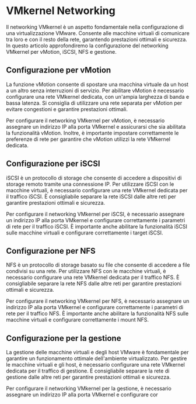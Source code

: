 # VMkernel Networking

Il networking VMkernel è un aspetto fondamentale nella configurazione di una virtualizzazione VMware. Consente alle macchine virtuali di comunicare tra loro e con il resto della rete, garantendo prestazioni ottimali e sicurezza. In questo articolo approfondiremo la configurazione del networking VMkernel per vMotion, iSCSI, NFS e gestione.

## Configurazione per vMotion

La funzione vMotion consente di spostare una macchina virtuale da un host a un altro senza interruzioni di servizio. Per abilitare vMotion è necessario configurare una rete VMkernel dedicata, con un'ampia larghezza di banda e bassa latenza. Si consiglia di utilizzare una rete separata per vMotion per evitare congestioni e garantire prestazioni ottimali.

Per configurare il networking VMkernel per vMotion, è necessario assegnare un indirizzo IP alla porta VMkernel e assicurarsi che sia abilitata la funzionalità vMotion. Inoltre, è importante impostare correttamente le preferenze di rete per garantire che vMotion utilizzi la rete VMkernel dedicata.

## Configurazione per iSCSI

iSCSI è un protocollo di storage che consente di accedere a dispositivi di storage remoto tramite una connessione IP. Per utilizzare iSCSI con le macchine virtuali, è necessario configurare una rete VMkernel dedicata per il traffico iSCSI. È consigliabile separare la rete iSCSI dalle altre reti per garantire prestazioni ottimali e sicurezza.

Per configurare il networking VMkernel per iSCSI, è necessario assegnare un indirizzo IP alla porta VMkernel e configurare correttamente i parametri di rete per il traffico iSCSI. È importante anche abilitare la funzionalità iSCSI sulle macchine virtuali e configurare correttamente i target iSCSI.

## Configurazione per NFS

NFS è un protocollo di storage basato su file che consente di accedere a file condivisi su una rete. Per utilizzare NFS con le macchine virtuali, è necessario configurare una rete VMkernel dedicata per il traffico NFS. È consigliabile separare la rete NFS dalle altre reti per garantire prestazioni ottimali e sicurezza.

Per configurare il networking VMkernel per NFS, è necessario assegnare un indirizzo IP alla porta VMkernel e configurare correttamente i parametri di rete per il traffico NFS. È importante anche abilitare la funzionalità NFS sulle macchine virtuali e configurare correttamente i mount NFS.

## Configurazione per la gestione

La gestione delle macchine virtuali e degli host VMware è fondamentale per garantire un funzionamento ottimale dell'ambiente virtualizzato. Per gestire le macchine virtuali e gli host, è necessario configurare una rete VMkernel dedicata per il traffico di gestione. È consigliabile separare la rete di gestione dalle altre reti per garantire prestazioni ottimali e sicurezza.

Per configurare il networking VMkernel per la gestione, è necessario assegnare un indirizzo IP alla porta VMkernel e configurare cor